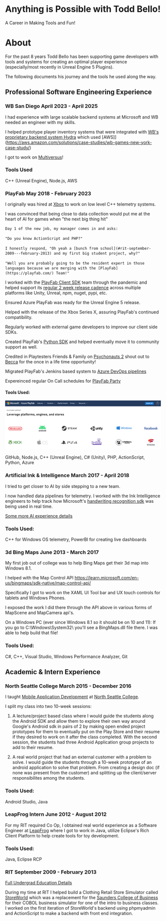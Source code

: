 # Anything is Possible with Todd Bello!

A Career in Making Tools and Fun!

# About

For the past 8 years Todd Bello has been supporting game developers with tools and systems for creating an optimal player experience (especially/most recently in Unreal Engine 5 Plugins).

The following documents his journey and the tools he used along the way.

## Professional Software Engineering Experience

### WB San Diego April 2023 - April 2025

I had experience with large scalable backend systems at Microsoft and WB needed an engineer with my skills. 

I helped prototype player inventory systems that were integrated with [WB's proprietary backend system Hydra](https://www.wbgamesny.com/technology) which used [AWS]](https://aws.amazon.com/solutions/case-studies/wb-games-new-york-case-study/)

I got to work on [Multiversus](https://www.linkedin.com/posts/dezthumak_thank-you-to-everyone-who-has-been-playing-activity-7201649246083715073-w2Zj?utm_source=share&utm_medium=member_desktop&rcm=ACoAAASODQQBBY-ARTsUemtYtchzU1GTnMB1Z2Q)!

### Tools Used
C++ (Unreal Engine), Node.js, AWS

### PlayFab May 2018 - February 2023

I originally was hired at [Xbox](https://xbox.com/) to work on low level C++ telemetry systems. 

I was convinced that being close to data collection would put me at the heart of AI for games when "the next big thing hit"

    Day 1 of the new job, my manager comes in and asks:

    "Do you know ActionScript and PHP?"

    I honestly respond, "Oh yeah a [bunch from school](#rit-september-2009---february-2013) and my first big student project, why?"

    "Well you are probably going to be the resident expert in those languages because we are merging with the [PlayFab](https://playfab.com/) Team!"

I worked with the [PlayFab Client SDK](http://github.com/PlayFab/) team through the pandemic and helped support its [regular 2 week release cadence](https://github.com/toddbellMSFT) across multiple platforms like Unity, Unreal, npm, nuget, pypi, etc. 

Ensured Azure PlayFab was ready for the Unreal Engine 5 release.

Helped with the release of the Xbox Series X, assuring PlayFab's continued compatibility. 

Regularly worked with external game developers to improve our client side SDKs. 

Created PlayFab's [Python SDK](https://github.com/PlayFab/PythonSDK) and helped eventually move it to community support as well. 

Credited in Playtesters Friends & Family on [Psychonauts 2](https://www.mobygames.com/game/170037/psychonauts-2/credits/windows/) shout out to [Becca](https://www.linkedin.com/in/rebecca-vessal/) for the once in a life time opportunity!

Migrated PlayFab's Jenkins based system to [Azure DevOps pipelines](https://learn.microsoft.com/en-us/azure/devops/pipelines/?view=azure-devops)

Expereinced regular On Call schedules for [PlayFab Party](https://learn.microsoft.com/en-us/gaming/playfab/features/multiplayer/networking/)  

#### Tools Used:
![Tools and Platforms I used at PlayFab](./assets/images/playfabPlatforms.png)

GitHub, Node.js, C++ (Unreal Engine), C# (Unity), PHP, ActionScript, Python, Azure

### Artificial Ink & Intelligence March 2017 - April 2018

I tried to get closer to AI by side stepping to a new team. 

I now handled data pipelines for telemetry. I worked with the Ink Intelligence engineers to help track how Microsoft's [handwriting recognition sdk](https://learn.microsoft.com/en-us/windows/apps/design/input/ink-walkthrough) was being used in real time. 

[Some more AI experience details](./ai.md)

### Tools Used:
C++ for Windows OS telemetry, PowerBI for creating live dashboards

### 3d Bing Maps June 2013 - March 2017

My first job out of college was to help Bing Maps get their 3d map into Windows 8.1.

I helped with the Map Control API https://learn.microsoft.com/en-us/bingmaps/sdk-native/map-control-api/

Specifically I got to work on the XAML UI Tool bar and UX touch controls for tablets and Windows Phones.

I exposed the work I did there through the API above in various forms of MapScene and MapCamera api's.

On a Windows PC (ever since Windows 8.1 so it should be on 10 and 11):
    If you go to C:\Windows\System32\ you'll see a BingMaps.dll file there. I was able to help build that file!

### Tools Used:
C#, C++, Visual Studio, Windows Performance Analyzer, Git

## Academic & Intern Experience

### North Seattle College March 2015 - December 2016
I taught [Mobile Application Development](https://northseattle.edu/programs/application-development) at [North Seattle College](https://northseattle.edu/).

I split my class into two 10-week sessions:

1. A lecture/project based class where I would guide the students along the Android SDK and allow them to explore their own way around Google's Android sdk in pairs of 2 by making open ended project prototypes for them to eventually put on the Play Store and their resume if they desired to work on it after the class completed. With the second session, the students had three Android Application group projects to add to their resume.

1. A real world project that had an external customer with a problem to solve. I would guide the students through a 10-week prototype of an android application to solve that problem. From creating a design doc (if none was present from the customer) and splitting up the client/server responsibilites among the students.

### Tools Used:
Android Studio, Java

### LeapFrog Intern June 2012 - August 2012
For my RIT required Co Op, I obtained real world experience as a Software Engineer at [LeapFrog](https://www.leapfrog.com/en-us/home) where I got to work in Java, utilize Eclipse's Rich Client Platform to help create tools for toy development. 


### Tools Used:
Java, Eclipse RCP

### RIT September 2009 - February 2013

[Full Undergrad Education Details](./education.md)

During my time at RIT I helped build a Clothing Retail Store Simulator called [StoreWorld](https://www.rit.edu/news/storeworld) which was a replacement for the [Saunders College of Business](https://www.rit.edu/business/) for their COBOL business simulator for one of the intro to business classes. I worked on the first iteration of StoreWorld's backend using phpmyadmin and ActionScript to make a backend with front end integration.
